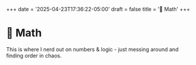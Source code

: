 +++
date = '2025-04-23T17:36:22-05:00'
draft = false
title = '🧠 Math'
+++

# 🧠 Math

This is where I nerd out on numbers & logic - just messing around and finding order in chaos.
